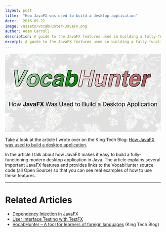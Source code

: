 ```yaml
---
layout: post
title:  "How JavaFX was used to build a desktop application"
date:   2016-09-22
image: /assets/VocabHunter-JavaFX.png
author: Adam Carroll
description: A guide to the JavaFX features used in building a fully-functioning modern desktop application
excerpt: A guide to the JavaFX features used in building a fully-functioning modern desktop application.
---
```

[![How JavaFX was used to build a desktop application](/assets/VocabHunter-JavaFX.png)][KingTechBlog2]

Take a look at the article I wrote over on the King Tech Blog: [How JavaFX was used to build a desktop application][KingTechBlog2].

In the article I talk about how JavaFX makes it easy to build a fully-functioning modern desktop application in Java.  The article explains several important JavaFX features and provides links to the VocabHunter source code (all Open Source) so that you can see real examples of how to use these features.

___

# Related Articles
* [Dependency Injection in JavaFX][DependencyInjection]
* [User Interface Testing with TestFX][TestFX]
* [VocabHunter – A tool for learners of foreign languages][KingTechBlog1] (King Tech Blog)

[TestFX]:/2016/07/27/TestFX.html
[DependencyInjection]:/2016/11/13/JavaFX-Dependency-Injection.html
[KingTechBlog1]:https://techblog.king.com/vocabhunter-a-tool-for-learners-of-foreign-languages/
[KingTechBlog2]:https://techblog.king.com/javafx-used-build-desktop-application/
